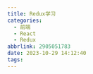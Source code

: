 ```yaml
---
title: Redux学习
categories:
  - 前端
  - React
  - Redux
abbrlink: 2905051783
date: 2023-10-29 14:12:40
tags:
---
```


## 